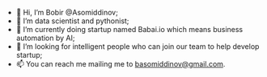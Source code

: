 - 👋 Hi, I’m Bobir @Asomiddinov;
- 👀 I’m data scientist and pythonist;
- 🌱 I’m currently doing startup named Babai.io which means business automation by AI;
- 💞️ I’m looking for intelligent people who can join our team to help develop startup;
- 📫 You can reach me mailing me to basomiddinov@gmail.com.

<!---
Asomiddinov/Asomiddinov is a ✨ special ✨ repository because its `README.md` (this file) appears on your GitHub profile.
You can click the Preview link to take a look at your changes.
--->
